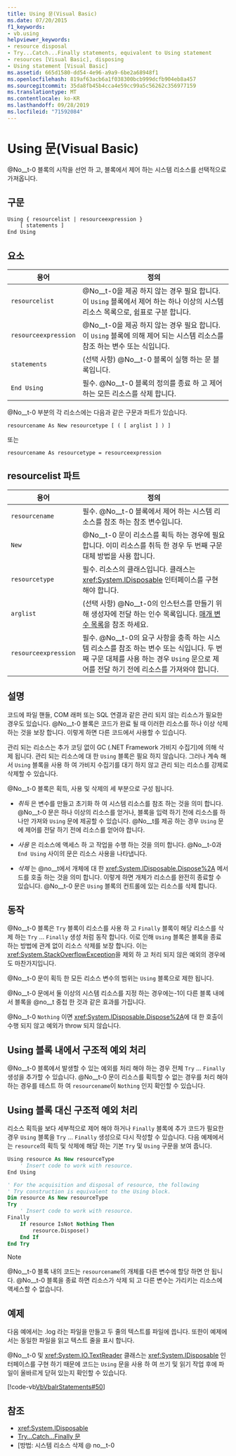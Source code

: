 ```yaml
---
title: Using 문(Visual Basic)
ms.date: 07/20/2015
f1_keywords:
- vb.using
helpviewer_keywords:
- resource disposal
- Try...Catch...Finally statements, equivalent to Using statement
- resources [Visual Basic], disposing
- Using statement [Visual Basic]
ms.assetid: 665d1580-dd54-4e96-a9a9-6be2a68948f1
ms.openlocfilehash: 819af63acb6a1f038300bcb999dcfb904eb8a457
ms.sourcegitcommit: 35da8fb45b4cca4e59cc99a5c56262c356977159
ms.translationtype: MT
ms.contentlocale: ko-KR
ms.lasthandoff: 09/28/2019
ms.locfileid: "71592084"
---
```

# <a name="using-statement-visual-basic"></a>Using 문(Visual Basic)

@No__t-0 블록의 시작을 선언 하 고, 블록에서 제어 하는 시스템 리소스를 선택적으로 가져옵니다.

## <a name="syntax"></a>구문

```vb
Using { resourcelist | resourceexpression }
    [ statements ]
End Using
```

## <a name="parts"></a>요소

|용어|정의|  
|---|---|  
|`resourcelist`|@No__t-0을 제공 하지 않는 경우 필요 합니다. 이 `Using` 블록에서 제어 하는 하나 이상의 시스템 리소스 목록으로, 쉼표로 구분 합니다.|  
|`resourceexpression`|@No__t-0을 제공 하지 않는 경우 필요 합니다. 이 `Using` 블록에 의해 제어 되는 시스템 리소스를 참조 하는 변수 또는 식입니다.|  
|`statements`|(선택 사항) @No__t-0 블록이 실행 하는 문 블록입니다.|  
|`End Using`|필수. @No__t-0 블록의 정의를 종료 하 고 제어 하는 모든 리소스를 삭제 합니다.|  

 @No__t-0 부분의 각 리소스에는 다음과 같은 구문과 파트가 있습니다.

 `resourcename As New resourcetype [ ( [ arglist ] ) ]`

 또는

 `resourcename As resourcetype = resourceexpression`

## <a name="resourcelist-parts"></a>resourcelist 파트

|용어|정의|  
|---|---|  
|`resourcename`|필수. @No__t-0 블록에서 제어 하는 시스템 리소스를 참조 하는 참조 변수입니다.|  
|`New`|@No__t-0 문이 리소스를 획득 하는 경우에 필요 합니다. 이미 리소스를 취득 한 경우 두 번째 구문 대체 방법을 사용 합니다.|  
|`resourcetype`|필수. 리소스의 클래스입니다. 클래스는 <xref:System.IDisposable> 인터페이스를 구현 해야 합니다.|  
|`arglist`|(선택 사항) @No__t-0의 인스턴스를 만들기 위해 생성자에 전달 하는 인수 목록입니다. [매개 변수 목록](parameter-list.md)을 참조 하세요.|  
|`resourceexpression`|필수. @No__t-0의 요구 사항을 충족 하는 시스템 리소스를 참조 하는 변수 또는 식입니다. 두 번째 구문 대체를 사용 하는 경우 `Using` 문으로 제어를 전달 하기 전에 리소스를 가져와야 합니다.|  
  
## <a name="remarks"></a>설명

 코드에 파일 핸들, COM 래퍼 또는 SQL 연결과 같은 관리 되지 않는 리소스가 필요한 경우도 있습니다. @No__t-0 블록은 코드가 완료 될 때 이러한 리소스를 하나 이상 삭제 하는 것을 보장 합니다. 이렇게 하면 다른 코드에서 사용할 수 있습니다.

 관리 되는 리소스는 추가 코딩 없이 GC (.NET Framework 가비지 수집기)에 의해 삭제 됩니다. 관리 되는 리소스에 대 한 `Using` 블록은 필요 하지 않습니다. 그러나 계속 해 서 `Using` 블록을 사용 하 여 가비지 수집기를 대기 하지 않고 관리 되는 리소스를 강제로 삭제할 수 있습니다.

 @No__t-0 블록은 획득, 사용 및 삭제의 세 부분으로 구성 됩니다.

- *취득* 은 변수를 만들고 초기화 하 여 시스템 리소스를 참조 하는 것을 의미 합니다. @No__t-0 문은 하나 이상의 리소스를 얻거나, 블록을 입력 하기 전에 리소스를 하나만 가져와 `Using` 문에 제공할 수 있습니다. @No__t를 제공 하는 경우 `Using` 문에 제어를 전달 하기 전에 리소스를 얻어야 합니다.

- *사용* 은 리소스에 액세스 하 고 작업을 수행 하는 것을 의미 합니다. @No__t-0과 `End Using` 사이의 문은 리소스 사용을 나타냅니다.

- *삭제* 는 @no__t에서 개체에 대 한 <xref:System.IDisposable.Dispose%2A> 메서드를 호출 하는 것을 의미 합니다. 이렇게 하면 개체가 리소스를 완전히 종료할 수 있습니다. @No__t-0 문은 `Using` 블록의 컨트롤에 있는 리소스를 삭제 합니다.

## <a name="behavior"></a>동작

 @No__t-0 블록은 `Try` 블록이 리소스를 사용 하 고 `Finally` 블록이 해당 리소스를 삭제 하는 `Try` ... `Finally` 생성 처럼 동작 합니다. 이로 인해 `Using` 블록은 블록을 종료 하는 방법에 관계 없이 리소스 삭제를 보장 합니다. 이는 <xref:System.StackOverflowException>을 제외 하 고 처리 되지 않은 예외의 경우에도 마찬가지입니다.

 @No__t-0 문이 획득 한 모든 리소스 변수의 범위는 `Using` 블록으로 제한 됩니다.

 @No__t-0 문에서 둘 이상의 시스템 리소스를 지정 하는 경우에는-1이 다른 블록 내에서 블록을 @no__t 중첩 한 것과 같은 효과를 가집니다.

 @No__t-0 `Nothing` 이면 <xref:System.IDisposable.Dispose%2A>에 대 한 호출이 수행 되지 않고 예외가 throw 되지 않습니다.

## <a name="structured-exception-handling-within-a-using-block"></a>Using 블록 내에서 구조적 예외 처리

 @No__t-0 블록에서 발생할 수 있는 예외를 처리 해야 하는 경우 전체 `Try` ... `Finally` 생성을 추가할 수 있습니다. @No__t-0 문이 리소스를 획득할 수 없는 경우를 처리 해야 하는 경우를 테스트 하 여 `resourcename`이 `Nothing` 인지 확인할 수 있습니다.

## <a name="structured-exception-handling-instead-of-a-using-block"></a>Using 블록 대신 구조적 예외 처리

 리소스 획득을 보다 세부적으로 제어 해야 하거나 `Finally` 블록에 추가 코드가 필요한 경우 `Using` 블록을 `Try` ... `Finally` 생성으로 다시 작성할 수 있습니다. 다음 예제에서는 `resource`의 획득 및 삭제에 해당 하는 기본 `Try` 및 `Using` 구문을 보여 줍니다.

```vb
Using resource As New resourceType
    ' Insert code to work with resource.
End Using

' For the acquisition and disposal of resource, the following  
' Try construction is equivalent to the Using block.
Dim resource As New resourceType
Try
    ' Insert code to work with resource.
Finally
    If resource IsNot Nothing Then
        resource.Dispose()
    End If
End Try
```

> [!NOTE]
> @No__t-0 블록 내의 코드는 `resourcename`의 개체를 다른 변수에 할당 하면 안 됩니다. @No__t-0 블록을 종료 하면 리소스가 삭제 되 고 다른 변수는 가리키는 리소스에 액세스할 수 없습니다.

## <a name="example"></a>예제

 다음 예에서는 .log 라는 파일을 만들고 두 줄의 텍스트를 파일에 씁니다. 또한이 예제에서는 동일한 파일을 읽고 텍스트 줄을 표시 합니다.

 @No__t-0 및 <xref:System.IO.TextReader> 클래스는 <xref:System.IDisposable> 인터페이스를 구현 하기 때문에 코드는 `Using` 문을 사용 하 여 쓰기 및 읽기 작업 후에 파일이 올바르게 닫혀 있는지 확인할 수 있습니다.

 [!code-vb[VbVbalrStatements#50](~/samples/snippets/visualbasic/VS_Snippets_VBCSharp/VbVbalrStatements/VB/Class1.vb#50)]

## <a name="see-also"></a>참조

- <xref:System.IDisposable>
- [Try...Catch...Finally 문](try-catch-finally-statement.md)
- [방법: 시스템 리소스 삭제 @ no__t-0
